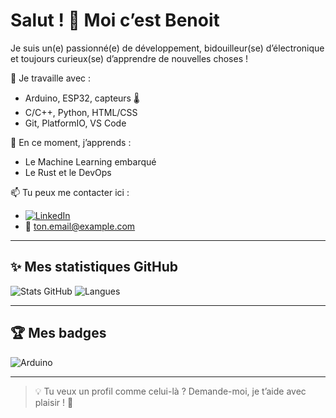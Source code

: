 # Salut ! 👋 Moi c’est Benoit 

Je suis un(e) passionné(e) de développement, bidouilleur(se) d’électronique et toujours curieux(se) d’apprendre de nouvelles choses !  

🔧 Je travaille avec :  
- Arduino, ESP32, capteurs 🌡️
- C/C++, Python, HTML/CSS
- Git, PlatformIO, VS Code

🌱 En ce moment, j’apprends :  
- Le Machine Learning embarqué
- Le Rust et le DevOps

📫 Tu peux me contacter ici :  
- [![LinkedIn](https://img.shields.io/badge/LinkedIn-blue?logo=linkedin&logoColor=white)](https://www.linkedin.com/in/tonprofil)
- 📧 ton.email@example.com

---

## ✨ Mes statistiques GitHub

![Stats GitHub](https://github-readme-stats.vercel.app/api?username=BOREKBenoit&show_icons=true&theme=tokyonight)
![Langues](https://github-readme-stats.vercel.app/api/top-langs/?username=BOREKBenoit&layout=compact&theme=tokyonight)

---

## 🏆 Mes badges

![Arduino](https://img.shields.io/badge/Arduino-hardware-green?logo=arduino)

---

> 💡 Tu veux un profil comme celui-là ? Demande-moi, je t’aide avec plaisir ! 🥰
